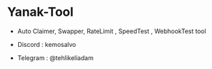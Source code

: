 # Yanak-Tool
* Auto Claimer, Swapper, RateLimit , SpeedTest , WebhookTest tool

* Discord : kemosalvo 
* Telegram : @tehlikeliadam
  
